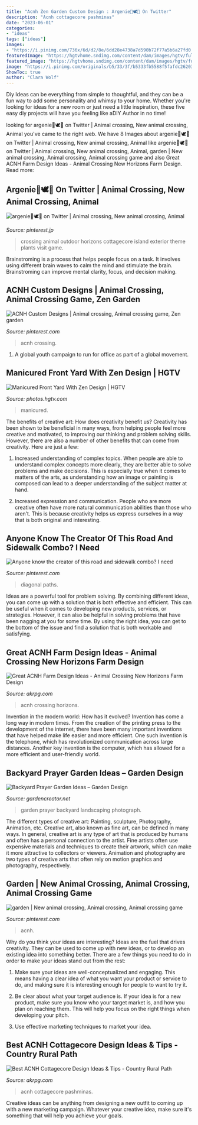 ```yaml
---
title: "Acnh Zen Garden Custom Design : Argenie🌿🕊🍂 On Twitter"
description: "Acnh cottagecore pashminas"
date: "2023-06-01"
categories:
- "ideas"
tags: ["ideas"]
images:
- "https://i.pinimg.com/736x/6d/d2/8e/6dd28e4738a7d590b72f77a5b6a27fd0.jpg"
featuredImage: "https://hgtvhome.sndimg.com/content/dam/images/hgtv/fullset/2013/7/9/3/BP_CRB2508H_after-Maizel-house-fence-4x3.jpg.rend.hgtvcom.616.411.suffix/1400980795469.jpeg"
featured_image: "https://hgtvhome.sndimg.com/content/dam/images/hgtv/fullset/2013/7/9/3/BP_CRB2508H_after-Maizel-house-fence-4x3.jpg.rend.hgtvcom.616.411.suffix/1400980795469.jpeg"
image: "https://i.pinimg.com/originals/b5/33/3f/b5333fb5588f5fafdc26203d66293218.jpg"
ShowToc: true
author: "Clara Wolf"
---
```



Diy Ideas can be everything from simple to thoughtful, and they can be a fun way to add some personality and whimsy to your home. Whether you're looking for ideas for a new room or just need a little inspiration, these five easy diy projects will have you feeling like aDIY Author in no time!

	

		
looking for argenie🌿🕊🍂 on Twitter | Animal crossing, New animal crossing, Animal you've came to the right web. We have 8 Images about argenie🌿🕊🍂 on Twitter | Animal crossing, New animal crossing, Animal like argenie🌿🕊🍂 on Twitter | Animal crossing, New animal crossing, Animal, garden | New animal crossing, Animal crossing, Animal crossing game and also Great ACNH Farm Design Ideas - Animal Crossing New Horizons Farm Design. Read more:
		
    
## Argenie🌿🕊🍂 On Twitter | Animal Crossing, New Animal Crossing, Animal

<img loading=lazy src="https://i.pinimg.com/736x/ae/ce/02/aece029e0827beead77252c0eb464efe.jpg" onerror="this.onerror=null;this.src='https://tse4.mm.bing.net/th?id=OIP.Z3VBpXHPhiou2yvyspOuyAHaEK&amp;pid=15.1';" alt="argenie🌿🕊🍂 on Twitter | Animal crossing, New animal crossing, Animal">

_Source: pinterest.jp_

>crossing animal outdoor horizons cottagecore island exterior theme plants visit game. 

	

Brainstroming is a process that helps people focus on a task. It involves using different brain waves to calm the mind and stimulate the brain. Brainstroming can improve mental clarity, focus, and decision making.

    
## ACNH Custom Designs | Animal Crossing, Animal Crossing Game, Zen Garden

<img loading=lazy src="https://i.pinimg.com/736x/6d/d2/8e/6dd28e4738a7d590b72f77a5b6a27fd0.jpg" onerror="this.onerror=null;this.src='https://tse2.mm.bing.net/th?id=OIP.ebU7E6CeFs3HEzHbReIzMgHaEK&amp;pid=15.1';" alt="ACNH Custom Designs | Animal crossing, Animal crossing game, Zen garden">

_Source: pinterest.com_

>acnh crossing. 

	

1. A global youth campaign to run for office as part of a global movement. 

    
## Manicured Front Yard With Zen Design | HGTV

<img loading=lazy src="https://hgtvhome.sndimg.com/content/dam/images/hgtv/fullset/2013/7/9/3/BP_CRB2508H_after-Maizel-house-fence-4x3.jpg.rend.hgtvcom.616.411.suffix/1400980795469.jpeg" onerror="this.onerror=null;this.src='https://tse2.mm.bing.net/th?id=OIP.0dkCkU1dWrtr8lR_rpzR_gHaE8&amp;pid=15.1';" alt="Manicured Front Yard With Zen Design | HGTV">

_Source: photos.hgtv.com_

>manicured. 

	

The benefits of creative art: How does creativity benefit us?
Creativity has been shown to be beneficial in many ways, from helping people feel more creative and motivated, to improving our thinking and problem solving skills. However, there are also a number of other benefits that can come from creativity. Here are just a few: 
1. Increased understanding of complex topics. When people are able to understand complex concepts more clearly, they are better able to solve problems and make decisions. This is especially true when it comes to matters of the arts, as understanding how an image or painting is composed can lead to a deeper understanding of the subject matter at hand. 

2. Increased expression and communication. People who are more creative often have more natural communication abilities than those who aren’t. This is because creativity helps us express ourselves in a way that is both original and interesting.

    
## Anyone Know The Creator Of This Road And Sidewalk Combo? I Need

<img loading=lazy src="https://i.pinimg.com/originals/b5/33/3f/b5333fb5588f5fafdc26203d66293218.jpg" onerror="this.onerror=null;this.src='https://tse2.mm.bing.net/th?id=OIP.7JI1S75LuJEFJx8uWlj9awHaEG&amp;pid=15.1';" alt="Anyone know the creator of this road and sidewalk combo? I need">

_Source: pinterest.com_

>diagonal paths. 

	

Ideas are a powerful tool for problem solving. By combining different ideas, you can come up with a solution that is both effective and efficient. This can be useful when it comes to developing new products, services, or strategies. However, it can also be helpful in solving problems that have been nagging at you for some time. By using the right idea, you can get to the bottom of the issue and find a solution that is both workable and satisfying.

    
## Great ACNH Farm Design Ideas - Animal Crossing New Horizons Farm Design

<img loading=lazy src="https://www.akrpg.com/upload/20200820/6373352036594038628314319.jpg" onerror="this.onerror=null;this.src='https://tse3.mm.bing.net/th?id=OIP.bOvszbPq94gI7aaOsiP3mQHaEK&amp;pid=15.1';" alt="Great ACNH Farm Design Ideas - Animal Crossing New Horizons Farm Design">

_Source: akrpg.com_

>acnh crossing horizons. 

	

Invention in the modern world: How has it evolved?
Invention has come a long way in modern times. From the creation of the printing press to the development of the internet, there have been many important inventions that have helped make life easier and more efficient. One such invention is the telephone, which has revolutionized communication across large distances. Another key invention is the computer, which has allowed for a more efficient and user-friendly world.

    
## Backyard Prayer Garden Ideas – Garden Design

<img loading=lazy src="https://i.ytimg.com/vi/ZNCCIjYdW6c/maxresdefault.jpg" onerror="this.onerror=null;this.src='https://tse1.mm.bing.net/th?id=OIP.8eeyw5CxlZAc5KmG50qXYwHaEK&amp;pid=15.1';" alt="Backyard Prayer Garden Ideas – Garden Design">

_Source: gardencreator.net_

>garden prayer backyard landscaping photograph. 

	

The different types of creative art: Painting, sculpture, Photography, Animation, etc.
Creative art, also known as fine art, can be defined in many ways. In general, creative art is any type of art that is produced by humans and often has a personal connection to the artist. Fine artists often use expensive materials and techniques to create their artwork, which can make it more attractive to collectors or viewers. Animation and photography are two types of creative arts that often rely on motion graphics and photography, respectively.

    
## Garden | New Animal Crossing, Animal Crossing, Animal Crossing Game

<img loading=lazy src="https://i.pinimg.com/736x/6a/05/a4/6a05a4c4c4196ccbc21527c200f161ca.jpg" onerror="this.onerror=null;this.src='https://tse3.mm.bing.net/th?id=OIP.b6LuFjTzlXbhTcRswLJdJgHaEK&amp;pid=15.1';" alt="garden | New animal crossing, Animal crossing, Animal crossing game">

_Source: pinterest.com_

>acnh. 

	

Why do you think your ideas are interesting?
Ideas are the fuel that drives creativity. They can be used to come up with new ideas, or to develop an existing idea into something better. There are a few things you need to do in order to make your ideas stand out from the rest:
1. Make sure your ideas are well-conceptualized and engaging. This means having a clear idea of what you want your product or service to do, and making sure it is interesting enough for people to want to try it.

2. Be clear about what your target audience is. If your idea is for a new product, make sure you know who your target market is, and how you plan on reaching them. This will help you focus on the right things when developing your pitch.

3. Use effective marketing techniques to market your idea.

    
## Best ACNH Cottagecore Design Ideas &amp; Tips - Country Rural Path

<img loading=lazy src="https://www.akrpg.com/upload/20200911/6373544178254951511902435.jpg" onerror="this.onerror=null;this.src='https://tse4.mm.bing.net/th?id=OIP.OWFeRHWmjfpjtUKB4h7mWwHaEJ&amp;pid=15.1';" alt="Best ACNH Cottagecore Design Ideas &amp; Tips - Country Rural Path">

_Source: akrpg.com_

>acnh cottagecore pashminas. 

	

Creative ideas can be anything from designing a new outfit to coming up with a new marketing campaign. Whatever your creative idea, make sure it's something that will help you achieve your goals.

